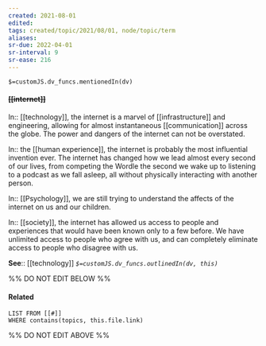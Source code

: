 ```yaml
---
created: 2021-08-01
edited: 
tags: created/topic/2021/08/01, node/topic/term
aliases:
sr-due: 2022-04-01
sr-interval: 9
sr-ease: 216
---
```

`$=customJS.dv_funcs.mentionedIn(dv)`

#### <s class="topic-title">[[internet]]</s>

In:: [[technology]], 
the internet is a marvel of [[infrastructure]] and engineering,
allowing for almost instantaneous [[communication]] across the globe.
The power and dangers of the internet can not be overstated.

In:: the [[human experience]],
the internet is probably the most influential invention ever.
The internet has changed how we lead almost every second of our lives, from competing the Wordle the second we wake up to listening to a podcast as we fall asleep, 
all without physically interacting with another person.

In:: [[Psychology]],
we are still trying to understand the affects of the internet on us and our children.

In:: [[society]],
the internet has allowed us access to people and experiences that would have been known only to a few before.
We have unlimited access to people who agree with us,
and can completely eliminate access to people who disagree with us.


**See**:: [[technology]]
*`$=customJS.dv_funcs.outlinedIn(dv, this)`*

%% DO NOT EDIT BELOW %%
#### Related 
```dataview
LIST FROM [[#]]
WHERE contains(topics, this.file.link)
```
%% DO NOT EDIT ABOVE %%
